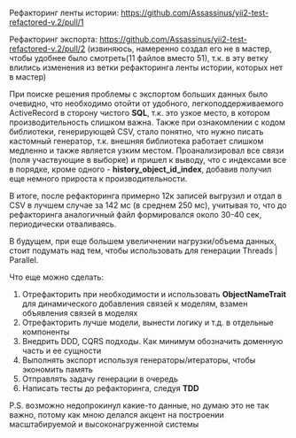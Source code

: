 Рефакторинг ленты истории: https://github.com/Assassinus/yii2-test-refactored-v.2/pull/1

Рефакторинг экспорта: https://github.com/Assassinus/yii2-test-refactored-v.2/pull/2 (извиняюсь, намеренно создал его не в мастер, чтобы удобнее было смотреть(11 файлов вместо 51), т.к. в эту ветку влились изменения из ветки рефакторинга ленты истории, которых нет в мастер)

При поиске решения проблемы с экспортом больших данных было очевидно, что необходимо отойти от удобного, легкоподдерживаемого ActiveRecord в сторону чистого **SQL**, т.к. это узкое место, в котором производительность слишком важна. Также при ознакомлении с кодом библиотеки, генерирующей CSV, стало понятно, что нужно писать кастомный генератор, т.к. внешняя библиотека работает слишком медленно и также является узким местом.
Проанализировал все связи (поля участвующие в выборке) и пришел к выводу, что с индексами все в порядке, кроме одного - **history_object_id_index**, добавив получил еще немного прироста к производительности.

В итоге, после рефакторинга примерно 12к записей выгрузил и отдал в CSV в лучшем случае за 142 мс (в среднем 250 мс), учитывая то, что до рефакторинга аналогичный файл формировался около 30-40 сек, периодически отваливаясь.

В будущем, при еще большем увеличнении нагрузки/объема данных, стоит подумать над тем, чтобы использовать для генерации Threads | Parallel.

Что еще можно сделать:
1. Отрефакторить при необходимости и использовать **ObjectNameTrait** для динамического добавления связей к моделям, взамен объявления связей в моделях
2. Отрефакторить лучше модели, вынести логику и т.д. в отдельные компоненты
3. Внедрить DDD, CQRS подходы. Как минимум обозначить доменную часть и ее сущности
4. Выполнять экспорт используя генераторы/итераторы, чтобы экономить память
5. Отправлять задачу генерации в очередь
6. Написать тесты до рефакторинга, следуя **TDD**

P.S. возможно недопрокинул какие-то данные, но думаю это не так важно, потому как мною делался акцент на построении масштабируемой и высоконагруженной системы
